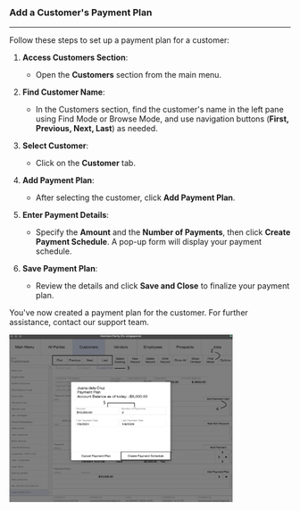 ### Add a Customer's Payment Plan
____________________________________
Follow these steps to set up a payment plan for a customer:

1. **Access Customers Section**:
    
    - Open the **Customers** section from the main menu.
2. **Find Customer Name**:
    
    - In the Customers section, find the customer's name in the left pane using Find Mode or Browse Mode, and use navigation buttons (**First, Previous, Next, Last**) as needed.
3. **Select Customer**:
    
    - Click on the **Customer** tab.
4. **Add Payment Plan**:
    
    - After selecting the customer, click **Add Payment Plan**.
5. **Enter Payment Details**:
    
    - Specify the **Amount** and the **Number of Payments**, then click **Create Payment Schedule**. A pop-up form will display your payment schedule.
6. **Save Payment Plan**:
    
    - Review the details and click **Save and Close** to finalize your payment plan.

You've now created a payment plan for the customer. For further assistance, contact our support team.

<img src="https://github.com/Fx-Professional-Services/HorizonDocs/blob/main/assets/12_add_payment_plan.png" width="400" height="300">
